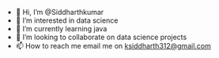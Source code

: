 - 👋 Hi, I’m @Siddharthkumar
- 👀 I’m interested in data science
- 🌱 I’m currently learning java
- 💞️ I’m looking to collaborate on data science projects
- 📫 How to reach me email me on ksiddharth312@gmail.com

<!---
Sidfa1/Sidfa1 is a ✨ special ✨ repository because its `README.md` (this file) appears on your GitHub profile.
You can click the Preview link to take a look at your changes.
--->
